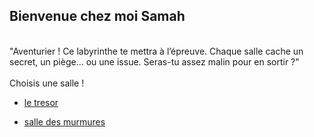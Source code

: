 ## Bienvenue chez moi Samah
 <br>
"Aventurier ! Ce labyrinthe te mettra à l’épreuve. Chaque salle cache un secret, un piège… ou une issue. Seras-tu assez malin pour en sortir ?" 
 <br>
  <br>
Choisis une salle ! 
 <br>
<ul>
  <li><a href="tresor.md">le tresor</li>      
  </ul>
<ul>
  <li><a href="salle_des_murmures.md">salle des murmures</li>      
  </ul>



